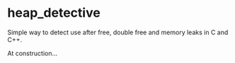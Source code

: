# heap_detective
Simple way to detect use after free, double free and memory leaks in C and C++.

At construction...
